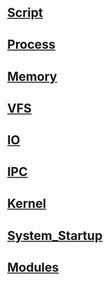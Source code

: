 # [Script](script.md)

# [Process](process.md)

# [Memory](Memory.md)

# [VFS](VFS.md)

# [IO](IO.md)

# [IPC](IPC.md)

# [Kernel](kernel.md)

# [System_Startup](System_Startup.md)

# [Modules](Modules.md)

